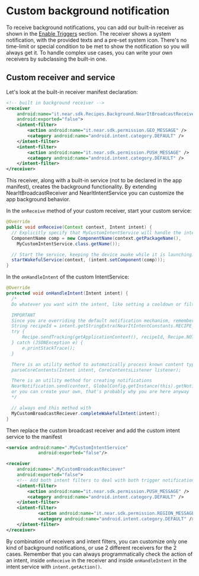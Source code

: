 # Custom background notification

To receive background notifications, you can add our built-in receiver as shown in the [Enable Triggers](enable-triggers.md) section. The receiver shows a system notification, with the provided texts and a pre-set system icon. There's no time-limit or special condition to be met to show the notification so you will always get it. To handle complex use cases, you can write your own receivers by subclassing the built-in one.

## Custom receiver and service

Let's look at the built-in receiver manifest declaration:
```xml
<!-- built in background receiver -->
<receiver
    android:name="it.near.sdk.Recipes.Background.NearItBroadcastReceiver"
    android:exported="false">
    <intent-filter>
        <action android:name="it.near.sdk.permission.GEO_MESSAGE" />
        <category android:name="android.intent.category.DEFAULT" />
    </intent-filter>
    <intent-filter>
        <action android:name="it.near.sdk.permission.PUSH_MESSAGE" />
        <category android:name="android.intent.category.DEFAULT" />
    </intent-filter>
</receiver>
```
This receiver, along with a built-in service (not to be declared in the app manifest), creates the background functionality.
By extending NearItBroadcastReceiver and NearItIntentService you can customize the app background behavior.

In the `onReceive` method of your custom receiver, start your custom service:
```java
@Override
public void onReceive(Context context, Intent intent) {
  // Explicitly specify that MyCustomIntentService will handle the intent.
  ComponentName comp = new ComponentName(context.getPackageName(),
    MyCustomIntentService.class.getName());

  // Start the service, keeping the device awake while it is launching.
  startWakefulService(context, (intent.setComponent(comp)));
}
```

In the `onHandleIntent` of the custom IntentService:
```java
@Override
protected void onHandleIntent(Intent intent) {
  /*
  Do whatever you want with the intent, like setting a cooldown or filter events

  IMPORTANT
  Since you are overriding the default notification mechanism, remember to track the recipe as notified with:
  String recipeId = intent.getStringExtra(NearItIntentConstants.RECIPE_ID);
  try {
      Recipe.sendTracking(getApplicationContext(), recipeId, Recipe.NOTIFIED_STATUS);
  } catch (JSONException e) {
      e.printStackTrace();
  }

  There is an utility method to automatically process known content types to calls the CoreContentsListener callback methods.
  parseCoreContents(Intent intent, CoreContentsListener listener);

  There is an utility method for creating notifications
  NearNotification.send(context, GlobalConfig.getInstance(this).getNotificationImage(), notificationTitle, notificationText, targetIntent, NOTIFICATION_ID);
  or you can create your own, that's probably why you are here anyway
  */

  // always end this method with
  MyCustomBroadcastReciever.completeWakefulIntent(intent);
}
```

Then replace the custom broadcast receiver and add the custom intent service to the manifest
```xml
<service android:name=".MyCustomIntentService"
            android:exported="false"/>

<receiver
    android:name=".MyCustomBroadcastReciever"
    android:exported="false">
    <!-- Add both intent filters to deal with both trigger notification in the same way -->
    <intent-filter>
        <action android:name="it.near.sdk.permission.PUSH_MESSAGE" />
        <category android:name="android.intent.category.DEFAULT" />
    </intent-filter>
    <intent-filter>
            <action android:name="it.near.sdk.permission.REGION_MESSAGE" />
            <category android:name="android.intent.category.DEFAULT" />
    </intent-filter>
</receiver>
```

By combination of receivers and intent filters, you can customize only one kind of background notifications, or use 2 different receivers for the 2 cases.
Remember that you can always programmatically check the action of an intent, inside `onReceive` in the receiver and inside `onHandleIntent` in the intent service with `intent.getAction()`.
